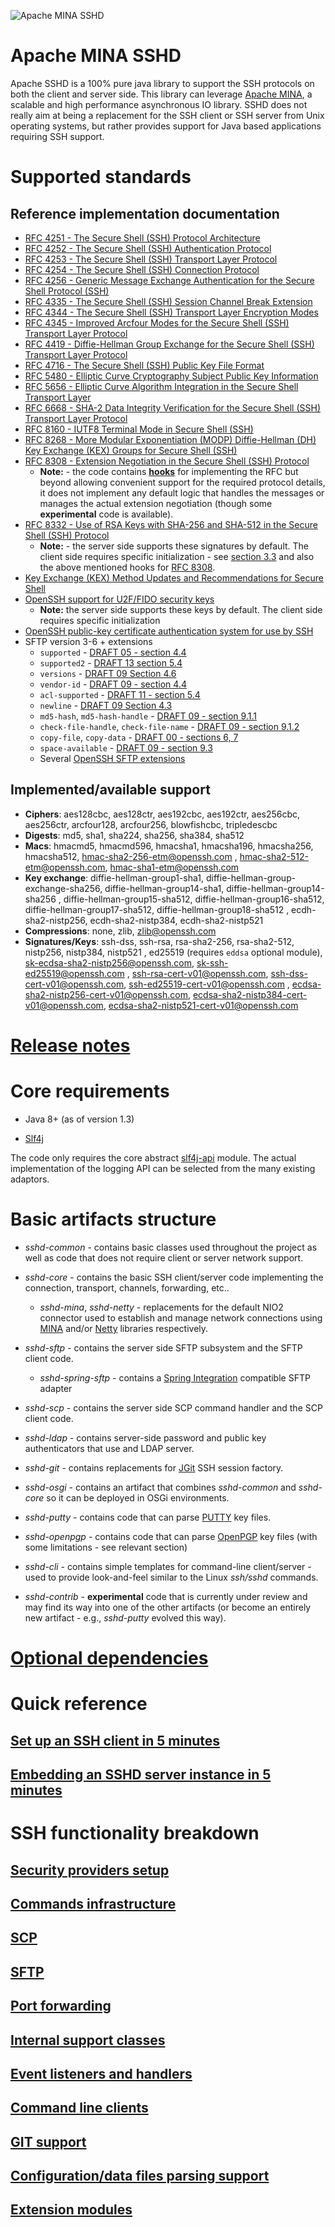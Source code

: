 ![Apache MINA SSHD](https://mina.apache.org/staticresources/images/header-sshd.png "Apache MINA SSHD")
# Apache MINA SSHD

Apache SSHD is a 100% pure java library to support the SSH protocols on both the client and server side. This library can
leverage [Apache MINA](http://mina.apache.org), a scalable and high performance asynchronous IO library. SSHD does not really
aim at being a replacement for the SSH client or SSH server from Unix operating systems, but rather provides support for Java
based applications requiring SSH support.

# Supported standards

## Reference implementation documentation
* [RFC 4251 - The Secure Shell (SSH) Protocol Architecture](https://tools.ietf.org/html/rfc4251)
* [RFC 4252 - The Secure Shell (SSH) Authentication Protocol](https://tools.ietf.org/html/rfc4252)
* [RFC 4253 - The Secure Shell (SSH) Transport Layer Protocol](https://tools.ietf.org/html/rfc4253)
* [RFC 4254 - The Secure Shell (SSH) Connection Protocol](https://tools.ietf.org/html/rfc4254)
* [RFC 4256 - Generic Message Exchange Authentication for the Secure Shell Protocol (SSH)](https://tools.ietf.org/html/rfc4256)
* [RFC 4335 - The Secure Shell (SSH) Session Channel Break Extension](https://tools.ietf.org/html/rfc4335)
* [RFC 4344 - The Secure Shell (SSH) Transport Layer Encryption Modes](https://tools.ietf.org/html/rfc4344)
* [RFC 4345 - Improved Arcfour Modes for the Secure Shell (SSH) Transport Layer Protocol](https://tools.ietf.org/html/rfc4345)
* [RFC 4419 - Diffie-Hellman Group Exchange for the Secure Shell (SSH) Transport Layer Protocol](https://tools.ietf.org/html/rfc4419)
* [RFC 4716 - The Secure Shell (SSH) Public Key File Format](https://tools.ietf.org/html/rfc4716)
* [RFC 5480 - Elliptic Curve Cryptography Subject Public Key Information](https://tools.ietf.org/html/rfc5480)
* [RFC 5656 - Elliptic Curve Algorithm Integration in the Secure Shell Transport Layer](https://tools.ietf.org/html/rfc5656)
* [RFC 6668 - SHA-2 Data Integrity Verification for the Secure Shell (SSH) Transport Layer Protocol](https://tools.ietf.org/html/rfc6668)
* [RFC 8160 - IUTF8 Terminal Mode in Secure Shell (SSH)](https://tools.ietf.org/html/rfc8160)
* [RFC 8268 - More Modular Exponentiation (MODP) Diffie-Hellman (DH) Key Exchange (KEX) Groups for Secure Shell (SSH)](https://tools.ietf.org/html/rfc8268)
* [RFC 8308 - Extension Negotiation in the Secure Shell (SSH) Protocol](https://tools.ietf.org/html/rfc8308)
    * **Note:** - the code contains [**hooks**](./docs/event-listeners.md#kexextensionhandler) for implementing the RFC but
    beyond allowing convenient support for the required protocol details, it does not implement any default logic that handles
    the messages or manages the actual extension negotiation (though some **experimental** code is available).
* [RFC 8332 - Use of RSA Keys with SHA-256 and SHA-512 in the Secure Shell (SSH) Protocol](https://tools.ietf.org/html/rfc8332)
    * **Note:** - the server side supports these signatures by default. The client side requires specific
    initialization - see [section 3.3](https://tools.ietf.org/html/rfc8332#section-3.3) and also the
    above mentioned hooks for [RFC 8308](https://tools.ietf.org/html/rfc8308).
* [Key Exchange (KEX) Method Updates and Recommendations for Secure Shell](https://tools.ietf.org/html/draft-ietf-curdle-ssh-kex-sha2-03)
* [OpenSSH support for U2F/FIDO security keys](https://github.com/openssh/openssh-portable/blob/master/PROTOCOL.u2f)
    * **Note:** the server side supports these keys by default. The client side requires specific initialization
* [OpenSSH public-key certificate authentication system for use by SSH](https://github.com/openssh/openssh-portable/blob/master/PROTOCOL.certkeys)
* SFTP version 3-6 + extensions
    * `supported` - [DRAFT 05 - section 4.4](http://tools.ietf.org/wg/secsh/draft-ietf-secsh-filexfer/draft-ietf-secsh-filexfer-05.tx)
    * `supported2` - [DRAFT 13 section 5.4](https://tools.ietf.org/html/draft-ietf-secsh-filexfer-13#page-10)
    * `versions` - [DRAFT 09 Section 4.6](http://tools.ietf.org/wg/secsh/draft-ietf-secsh-filexfer/draft-ietf-secsh-filexfer-09.txt)
    * `vendor-id` - [DRAFT 09 - section 4.4](http://tools.ietf.org/wg/secsh/draft-ietf-secsh-filexfer/draft-ietf-secsh-filexfer-09.txt)
    * `acl-supported` - [DRAFT 11 - section 5.4](https://tools.ietf.org/html/draft-ietf-secsh-filexfer-11)
    * `newline` - [DRAFT 09 Section 4.3](http://tools.ietf.org/wg/secsh/draft-ietf-secsh-filexfer/draft-ietf-secsh-filexfer-09.txt)
    * `md5-hash`, `md5-hash-handle` - [DRAFT 09 - section 9.1.1](http://tools.ietf.org/wg/secsh/draft-ietf-secsh-filexfer/draft-ietf-secsh-filexfer-09.txt)
    * `check-file-handle`, `check-file-name` - [DRAFT 09 - section 9.1.2](http://tools.ietf.org/wg/secsh/draft-ietf-secsh-filexfer/draft-ietf-secsh-filexfer-09.txt)
    * `copy-file`, `copy-data` - [DRAFT 00 - sections 6, 7](http://tools.ietf.org/id/draft-ietf-secsh-filexfer-extensions-00.txt)
    * `space-available` - [DRAFT 09 - section 9.3](http://tools.ietf.org/wg/secsh/draft-ietf-secsh-filexfer/draft-ietf-secsh-filexfer-09.txt)
    * Several [OpenSSH SFTP extensions](https://github.com/openssh/openssh-portable/blob/master/PROTOCOL)

## Implemented/available support

* **Ciphers**: aes128cbc, aes128ctr, aes192cbc, aes192ctr, aes256cbc, aes256ctr, arcfour128, arcfour256, blowfishcbc, tripledescbc
* **Digests**: md5, sha1, sha224, sha256, sha384, sha512
* **Macs**: hmacmd5, hmacmd596, hmacsha1, hmacsha196, hmacsha256, hmacsha512, hmac-sha2-256-etm@openssh.com
, hmac-sha2-512-etm@openssh.com, hmac-sha1-etm@openssh.com
* **Key exchange**: diffie-hellman-group1-sha1, diffie-hellman-group-exchange-sha256, diffie-hellman-group14-sha1, diffie-hellman-group14-sha256
, diffie-hellman-group15-sha512, diffie-hellman-group16-sha512, diffie-hellman-group17-sha512, diffie-hellman-group18-sha512
, ecdh-sha2-nistp256, ecdh-sha2-nistp384, ecdh-sha2-nistp521
* **Compressions**: none, zlib, zlib@openssh.com
* **Signatures/Keys**: ssh-dss, ssh-rsa, rsa-sha2-256, rsa-sha2-512, nistp256, nistp384, nistp521
, ed25519 (requires `eddsa` optional module), sk-ecdsa-sha2-nistp256@openssh.com, sk-ssh-ed25519@openssh.com
, ssh-rsa-cert-v01@openssh.com, ssh-dss-cert-v01@openssh.com, ssh-ed25519-cert-v01@openssh.com
, ecdsa-sha2-nistp256-cert-v01@openssh.com, ecdsa-sha2-nistp384-cert-v01@openssh.com, ecdsa-sha2-nistp521-cert-v01@openssh.com

# [Release notes](./CHANGES.md)

# Core requirements

* Java 8+ (as of version 1.3)

* [Slf4j](http://www.slf4j.org/)

The code only requires the core abstract [slf4j-api](https://mvnrepository.com/artifact/org.slf4j/slf4j-api) module. The actual
implementation of the logging API can be selected from the many existing adaptors.

# Basic artifacts structure

* *sshd-common* - contains basic classes used throughout the project as well as code that does not require client or server network support.

* *sshd-core* - contains the basic SSH client/server code implementing the connection, transport, channels, forwarding, etc..
    * *sshd-mina*, *sshd-netty* - replacements for the default NIO2 connector used to establish and manage network connections using
[MINA](https://mina.apache.org/mina-project/index.html) and/or [Netty](https://netty.io/) libraries respectively.

* *sshd-sftp* - contains the server side SFTP subsystem and the SFTP client code.
    * *sshd-spring-sftp* - contains a [Spring Integration](https://spring.io/projects/spring-integration) compatible SFTP adapter

* *sshd-scp* - contains the server side SCP command handler and the SCP client code.

* *sshd-ldap* - contains server-side password and public key authenticators that use and LDAP server.

* *sshd-git* - contains replacements for [JGit](https://www.eclipse.org/jgit/) SSH session factory.

* *sshd-osgi* - contains an artifact that combines *sshd-common* and *sshd-core* so it can be deployed in OSGi environments.

* *sshd-putty* - contains code that can parse [PUTTY](https://www.putty.org/) key files.

* *sshd-openpgp* - contains code that can parse [OpenPGP](https://www.openpgp.org/) key files (with some limitations - see relevant section)

* *sshd-cli* - contains simple templates for command-line client/server - used to provide look-and-feel similar to the Linux *ssh/sshd* commands.

* *sshd-contrib* - **experimental** code that is currently under review and may find its way into one of the other artifacts
(or become an entirely new artifact - e.g., *sshd-putty* evolved this way).

# [Optional dependencies](./docs/dependencies.md)

# Quick reference

## [Set up an SSH client in 5 minutes](./docs/client-setup.md)

## [Embedding an SSHD server instance in 5 minutes](./docs/server-setup.md)

# SSH functionality breakdown

## [Security providers setup](./docs/security-providers.md)

## [Commands infrastructure](./docs/commands.md)

## [SCP](./docs/scp.md)

## [SFTP](./docs/sftp.md)

## [Port forwarding](./docs/port-forwarding.md)

## [Internal support classes](./docs/internals.md)

## [Event listeners and handlers](./docs/event-listeners.md)

## [Command line clients](./docs/cli.md)

## [GIT support](./docs/git.md)

## [Configuration/data files parsing support](./docs/files-parsing.md)

## [Extension modules](./docs/extensions.md)

